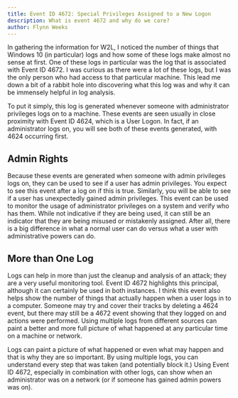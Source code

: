```yaml
---
title: Event ID 4672: Special Privileges Assigned to a New Logon
description: What is event 4672 and why do we care?
author: Flynn Weeks
---
```


In gathering the information for W2L, I noticed the number of things that Windows 10 (in particular) logs and how some of these logs make almost no sense at first. One of these logs in particular was the log that is associated with Event ID 4672. I was curious as there were a lot of these logs, but I was the only person who had access to that particular machine. This lead me down a bit of a rabbit hole into discovering what this log was and why it can be immensely helpful in log analysis.

To put it simply, this log is generated whenever someone with administrator privileges logs on to a machine. These events are seen usually in close proximity with Event ID 4624, which is a User Logon. In fact, if an administrator logs on, you will see both of these events generated, with 4624 occurring first.

## Admin Rights
Because these events are generated when someone with admin privileges logs on, they can be used to see if a user has admin privileges. You expect to see this event after a log on if this is true. Similarly, you will be able to see if a user has unexpectedly gained admin privileges. This event can be used to monitor the usage of administrator privileges on a system and verify who has them. While not indicative if they are being used, it can still be an indicator that they are being misused or mistakenly assigned. After all, there is a big difference in what a normal user can do versus what a user with administrative powers can do.

## More than One Log
Logs can help in more than just the cleanup and analysis of an attack; they are a very useful monitoring tool. Event ID 4672 highlights this principal, although it can certainly be used in both instances. I think this event also helps show the number of things that actually happen when a user logs in to a computer. Someone may try and cover their tracks by deleting a 4624 event, but there may still be a 4672 event showing that they logged on and actions were performed. Using multiple logs from different sources can paint a better and more full picture of what happened at any particular time on a machine or network.

Logs can paint a picture of what happened or even what may happen and that is why they are so important. By using multiple logs, you can understand every step that was taken (and potentially block it.) Using Event ID 4672, especially in combination with other logs, can show when an administrator was on a network (or if someone has gained admin powers was on).
